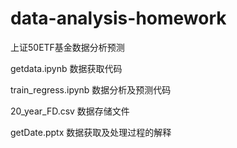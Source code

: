 # data-analysis-homework
上证50ETF基金数据分析预测

getdata.ipynb 数据获取代码

train_regress.ipynb 数据分析及预测代码

20_year_FD.csv  数据存储文件

getDate.pptx  数据获取及处理过程的解释
